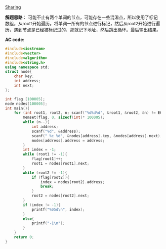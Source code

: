 [Sharing](https://www.patest.cn/contests/pat-a-practise/1032)


**解题思路：**
可能不止有两个单词的节点，可能存在一些混淆点，所以使用了标记数组，从root1开始遍历，将单词一所有的节点进行标记，然后从root2开始进行遍历，遇到节点是已经被标记过的，那就记下地址，然后跳出循环。最后输出结果。

**AC code:**

``` c++
#include<iostream>
#include<vector>
#include<algorithm>
#include<string.h>
using namespace std;
struct node{
    char key;
    int address;
    int next;
};

int flag [100005];
node nodes[100005];
int main(){ 
    for (int root1, root2, n; scanf("%d%d%d", &root1, &root2, &n) != EOF;){
        memset(flag, 0, sizeof(int)* 100005);
        while (n--){
            int address;
            scanf("%d", &address);
            scanf(" %c %d", &nodes[address].key, &nodes[address].next);
            nodes[address].address = address;
        }
        int index = -1;
        while (root1 != -1){
            flag[root1]++;
            root1 = nodes[root1].next;
        }
        while (root2 != -1){
            if (flag[root2]){
                index = nodes[root2].address;
                break;
            }
            root2 = nodes[root2].next;
        }
        if (index != -1){
            printf("%05d\n", index);
        }
        else{
            printf("-1\n");
        }
    }
    return 0;
}
```